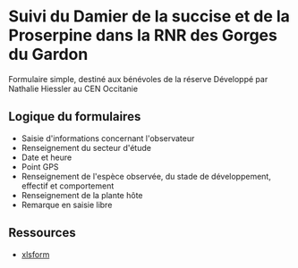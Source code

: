 # Suivi du Damier de la succise et de la Proserpine dans la RNR des Gorges du Gardon

Formulaire simple, destiné aux bénévoles de la réserve Développé par Nathalie Hiessler au CEN Occitanie

## Logique du formulaires

* Saisie d'informations concernant l'observateur
* Renseignement du secteur d'étude
* Date et heure
* Point GPS
* Renseignement de l'espèce observée, du stade de développement, effectif et comportement
* Renseignement de la plante hôte
* Remarque en saisie libre

## Ressources

* [xlsform](../fichiers/rnrgg/form_saisie_prtc_damier_proserpine_benevoles_rnrgg.xlsx)

